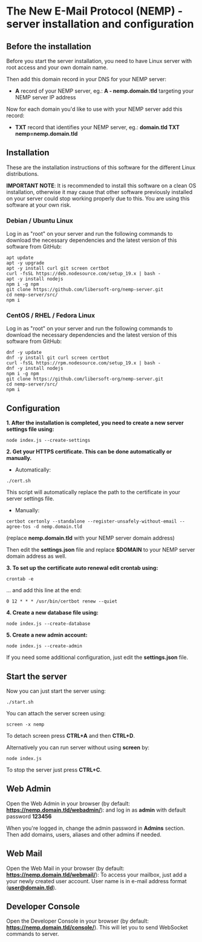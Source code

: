 # The New E-Mail Protocol (NEMP) - server installation and configuration

## Before the installation

Before you start the server installation, you need to have Linux server with root access and your own domain name.

Then add this domain record in your DNS for your NEMP server:

- **A** record of your NEMP server, eg.: **A - nemp.domain.tld** targeting your NEMP server IP address

Now for each domain you'd like to use with your NEMP server add this record:

- **TXT** record that identifies your NEMP server, eg.: **domain.tld TXT nemp=nemp.domain.tld**

## Installation

These are the installation instructions of this software for the different Linux distributions.

**IMPORTANT NOTE**: It is recommended to install this software on a clean OS installation, otherwise it may cause that other software previously installed on your server could stop working properly due to this. You are using this software at your own risk.

### Debian / Ubuntu Linux

Log in as "root" on your server and run the following commands to download the necessary dependencies and the latest version of this software from GitHub:

```console
apt update
apt -y upgrade
apt -y install curl git screen certbot
curl -fsSL https://deb.nodesource.com/setup_19.x | bash -
apt -y install nodejs
npm i -g npm
git clone https://github.com/libersoft-org/nemp-server.git
cd nemp-server/src/
npm i
```

### CentOS / RHEL / Fedora Linux

Log in as "root" on your server and run the following commands to download the necessary dependencies and the latest version of this software from GitHub:

```console
dnf -y update
dnf -y install git curl screen certbot
curl -fsSL https://rpm.nodesource.com/setup_19.x | bash -
dnf -y install nodejs
npm i -g npm
git clone https://github.com/libersoft-org/nemp-server.git
cd nemp-server/src/
npm i
```

## Configuration

**1. After the installation is completed, you need to create a new server settings file using:**

```console
node index.js --create-settings
```

**2. Get your HTTPS certificate. This can be done automatically or manually.**

- Automatically:

```console
./cert.sh
```

This script will automatically replace the path to the certificate in your server settings file.

- Manually:

```console
certbot certonly --standalone --register-unsafely-without-email --agree-tos -d nemp.domain.tld
```

(replace **nemp.domain.tld** with your NEMP server domain address)

Then edit the **settings.json** file and replace **$DOMAIN** to your NEMP server domain address as well.

**3. To set up the certificate auto renewal edit crontab using:**

```console
crontab -e
```

... and add this line at the end:

```console
0 12 * * * /usr/bin/certbot renew --quiet
```

**4. Create a new database file using:**

```console
node index.js --create-database
```

**5. Create a new admin account:**

```console
node index.js --create-admin
```

If you need some additional configuration, just edit the **settings.json** file.

## Start the server

Now you can just start the server using:

```console
./start.sh
```

You can attach the server screen using:

```console
screen -x nemp
```

To detach screen press **CTRL+A** and then **CTRL+D**.

Alternatively you can run server without using **screen** by:

```console
node index.js
```

To stop the server just press **CTRL+C**.

## Web Admin
Open the Web Admin in your browser (by default: **https://nemp.domain.tld/webadmin/**): and log in as **admin** with default password **123456**

When you're logged in, change the admin password in **Admins** section.
Then add domains, users, aliases and other admins if needed.

## Web Mail
Open the Web Mail in your browser (by default: **https://nemp.domain.tld/webmail/**): To access your mailbox, just add a your newly created user account. User name is in e-mail address format (**user@domain.tld**).

## Developer Console
Open the Developer Console in your browser (by default: **https://nemp.domain.tld/console/**). This will let you to send WebSocket commands to server.
